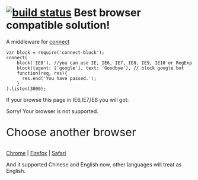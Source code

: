 [![build status](https://secure.travis-ci.org/guileen/connect-block.png)](http://travis-ci.org/guileen/connect-block)
Best browser compatible solution!
========

A middleware for [connect](https://github.com/senchalabs/connect)

    var block = require('connect-block');
    connect(
        block('IE8'), //you can use IE, IE6, IE7, IE8, IE9, IE10 or RegExp
        block({agent: ['google'], text: 'Goodbye'), // block google bot
        function(req, res){
          res.end('You have passed.');
        }
    ).listen(3000);

If your browse this page in IE6,IE7,IE8 you will got:

<div>
  <p>Sorry! Your browser is not supported.</p>
  <p style="font-size: 30px">Choose another browser</p>
  <p>
  <a href="http://www.google.com/chrome/">Chrome<!--chrome icon--></a> | 
  <a href="http://www.mozilla.com/en-US/firefox/fx/">Firefox<!--chrome icon--></a> |
  <a href="http://www.apple.com/safari/">Safari<!--chrome icon--></a>
  </p>
</div>

And it supported Chinese and English now, other languages will treat as English.
